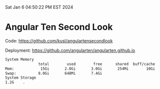 Sat Jan  6 04:50:22 PM EST 2024

# Angular Ten Second Look

Code: https://github.com/kusl/angulartensecondlook

Deployment: https://github.com/angularten/angularten.github.io

```bash
System Memory
               total        used        free      shared  buff/cache   available
Mem:            15Gi       2.0Gi       3.0Gi       254Mi        10Gi        13Gi
Swap:          8.0Gi       648Mi       7.4Gi
System Storage
1.2G	.
